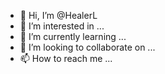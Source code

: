 - 👋 Hi, I’m @HealerL
- 👀 I’m interested in ...
- 🌱 I’m currently learning ...
- 💞️ I’m looking to collaborate on ...
- 📫 How to reach me ...

<!---
HealerL/HealerL is a ✨ special ✨ repository because its `README.md` (this file) appears on your GitHub profile.
You can click the Preview link to take a look at your changes.
--->
